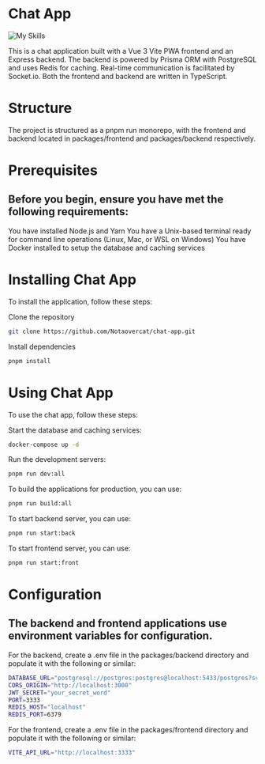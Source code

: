 # Chat App

![My Skills](https://skillicons.dev/icons?i=ts,nodejs,express,vue,tailwind,prisma,redis)

This is a chat application built with a Vue 3 Vite PWA frontend and an Express backend. The backend is powered by Prisma ORM with PostgreSQL and uses Redis for caching. Real-time communication is facilitated by Socket.io. Both the frontend and backend are written in TypeScript.

# Structure

The project is structured as a pnpm run monorepo, with the frontend and backend located in packages/frontend and packages/backend respectively.

# Prerequisites

## Before you begin, ensure you have met the following requirements:

You have installed Node.js and Yarn
You have a Unix-based terminal ready for command line operations (Linux, Mac, or WSL on Windows)
You have Docker installed to setup the database and caching services

# Installing Chat App

To install the application, follow these steps:

Clone the repository

```bash
git clone https://github.com/Notaovercat/chat-app.git
```

Install dependencies

```bash
pnpm install
```

# Using Chat App

To use the chat app, follow these steps:

Start the database and caching services:

```bash
docker-compose up -d
```

Run the development servers:

```bash
pnpm run dev:all
```

To build the applications for production, you can use:

```bash
pnpm run build:all
```

To start backend server, you can use:

```bash
pnpm run start:back
```

To start frontend server, you can use:

```bash
pnpm run start:front
```

# Configuration

## The backend and frontend applications use environment variables for configuration.

For the backend, create a .env file in the packages/backend directory and populate it with the following or similar:

```bash
DATABASE_URL="postgresql://postgres:postgres@localhost:5433/postgres?schema=public"
CORS_ORIGIN="http://localhost:3000"
JWT_SECRET="your_secret_word"
PORT=3333
REDIS_HOST="localhost"
REDIS_PORT=6379
```

For the frontend, create a .env file in the packages/frontend directory and populate it with the following or similar:

```bash
VITE_API_URL="http://localhost:3333"
```
